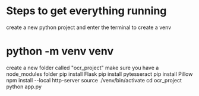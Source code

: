 # Steps to get everything running

create a new python project and enter the terminal to create a venv
# python -m venv venv
create a new folder called "ocr_project"
make sure you have a node_modules folder
pip install Flask
pip install pytesseract
pip install Pillow
npm install --local http-server
source ./venv/bin/activate
cd ocr_project
python app.py

